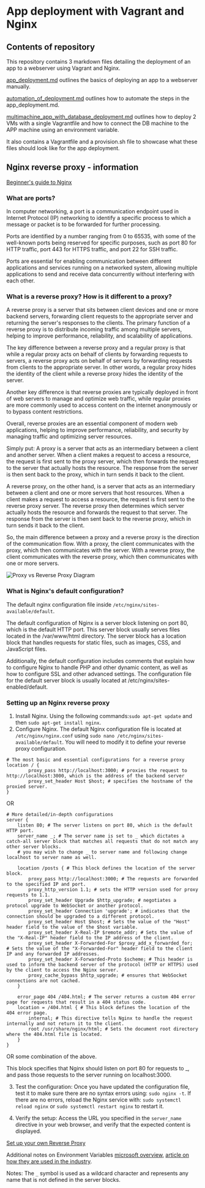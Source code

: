 # App deployment with Vagrant and Nginx

## Contents of repository

This repository contains 3 markdown files detailing the deployment of an app to a webserver using Vagrant and Nginx.

[app_deployment.md](https://github.com/EstherSlabbert/tech230_app_deployment/blob/main/app_deployment.md) outlines the basics of deploying an app to a webserver manually.

[automation_of_deployment.md](https://github.com/EstherSlabbert/tech230_app_deployment/blob/main/automation_of_deployment.md) outlines how to automate the steps in the app_deployment.md.

[multimachine_app_with_database_deployment.md](https://github.com/EstherSlabbert/tech230_app_deployment/blob/main/multimachine_app_with_database_deployment.md) outlines how to deploy 2 VMs with a single Vagrantfile and how to connect the DB machine to the APP machine using an environment variable.

It also contains a Vagrantfile and a provision.sh file to showcase what these files should look like for the app deployment.

## Nginx reverse proxy - information

[Beginner's guide to Nginx](https://nginx.org/en/docs/beginners_guide.html)

### What are ports?

In computer networking, a port is a communication endpoint used in Internet Protocol (IP) networking to identify a specific process to which a message or packet is to be forwarded for further processing.

Ports are identified by a number ranging from 0 to 65535, with some of the well-known ports being reserved for specific purposes, such as port 80 for HTTP traffic, port 443 for HTTPS traffic, and port 22 for SSH traffic.

Ports are essential for enabling communication between different applications and services running on a networked system, allowing multiple applications to send and receive data concurrently without interfering with each other.

### What is a reverse proxy? How is it different to a proxy?

A reverse proxy is a server that sits between client devices and one or more backend servers, forwarding client requests to the appropriate server and returning the server's responses to the clients. The primary function of a reverse proxy is to distribute incoming traffic among multiple servers, helping to improve performance, reliability, and scalability of applications.

The key difference between a reverse proxy and a regular proxy is that while a regular proxy acts on behalf of clients by forwarding requests to servers, a reverse proxy acts on behalf of servers by forwarding requests from clients to the appropriate server. In other words, a regular proxy hides the identity of the client while a reverse proxy hides the identity of the server.

Another key difference is that reverse proxies are typically deployed in front of web servers to manage and optimize web traffic, while regular proxies are more commonly used to access content on the internet anonymously or to bypass content restrictions.

Overall, reverse proxies are an essential component of modern web applications, helping to improve performance, reliability, and security by managing traffic and optimizing server resources.

Simply put: A proxy is a server that acts as an intermediary between a client and another server. When a client makes a request to access a resource, the request is first sent to the proxy server, which then forwards the request to the server that actually hosts the resource. The response from the server is then sent back to the proxy, which in turn sends it back to the client.

A reverse proxy, on the other hand, is a server that acts as an intermediary between a client and one or more servers that host resources. When a client makes a request to access a resource, the request is first sent to the reverse proxy server. The reverse proxy then determines which server actually hosts the resource and forwards the request to that server. The response from the server is then sent back to the reverse proxy, which in turn sends it back to the client.

So, the main difference between a proxy and a reverse proxy is the direction of the communication flow. With a proxy, the client communicates with the proxy, which then communicates with the server. With a reverse proxy, the client communicates with the reverse proxy, which then communicates with one or more servers.

![Proxy vs Reverse Proxy Diagram](https://miro.medium.com/v2/resize:fit:1200/1*WUQ1wM4V1GCAPvyigOASTg.png)

### What is Nginx's default configuration?

The default nginx configuration file inside `/etc/nginx/sites-available/default`.

The default configuration of Nginx is a server block listening on port 80, which is the default HTTP port. This server block usually serves files located in the /var/www/html directory. The server block has a location block that handles requests for static files, such as images, CSS, and JavaScript files.

Additionally, the default configuration includes comments that explain how to configure Nginx to handle PHP and other dynamic content, as well as how to configure SSL and other advanced settings. The configuration file for the default server block is usually located at /etc/nginx/sites-enabled/default.

### Setting up an Nginx reverse proxy

1. Install Nginx. Using the following commands:`sudo apt-get update` and then `sudo apt-get install nginx`.
2. Configure Nginx. The default Nginx configuration file is located at `/etc/nginx/nginx.conf` using `sudo nano /etc/nginx/sites-available/default`. You will need to modify it to define your reverse proxy configuration.

```
# The most basic and essential configurations for a reverse proxy
location / {
        proxy_pass http://localhost:3000; # proxies the request to http://localhost:3000, which is the address of the backend server
        proxy_set_header Host $host; # specifies the hostname of the proxied server.
}
```
OR
```
# More detailed/in-depth configurations
server {
    listen 80; # The server listens on port 80, which is the default HTTP port.
    server_name _; # The server name is set to _ which dictates a catch-all server block that matches all requests that do not match any other server blocks.
    # you may wish to change _ to server name and following change localhost to server name as well.

    location /posts { # This block defines the location of the server block.
        proxy_pass http://localhost:3000; # The requests are forwarded to the specified IP and port.
        proxy_http_version 1.1; # sets the HTTP version used for proxy requests to 1.1.
        proxy_set_header Upgrade $http_upgrade; # negotiates a protocol upgrade to WebSocket or another protocol.
        proxy_set_header Connection 'upgrade'; # indicates that the connection should be upgraded to a different protocol.
        proxy_set_header Host $host; # Sets the value of the "Host" header field to the value of the $host variable.
        proxy_set_header X-Real-IP $remote_addr; # Sets the value of the "X-Real-IP" header field to the IP address of the client.
        proxy_set_header X-Forwarded-For $proxy_add_x_forwarded_for;  # Sets the value of the "X-Forwarded-For" header field to the client IP and any forwarded IP addresses.
        proxy_set_header X-Forwarded-Proto $scheme; # This header is used to inform the backend server of the protocol (HTTP or HTTPS) used by the client to access the Nginx server.
        proxy_cache_bypass $http_upgrade; # ensures that WebSocket connections are not cached.
    }

    error_page 404 /404.html; # The server returns a custom 404 error page for requests that result in a 404 status code.
    location = /404.html { # This block defines the location of the 404 error page.
        internal; # This directive tells Nginx to handle the request internally and not return it to the client.
        root /usr/share/nginx/html; # Sets the document root directory where the 404.html file is located.
    }
}
```
OR some combination of the above.

This block specifies that Nginx should listen on port 80 for requests to _, and pass those requests to the server running on localhost:3000.

3. Test the configuration: Once you have updated the configuration file, test it to make sure there are no syntax errors using: `sudo nginx -t`. If there are no errors, reload the Nginx service with: `sudo systemctl reload nginx` or `sudo systemctl restart nginx` to restart it.

4. Verify the setup: Access the URL you specified in the `server_name` directive in your web browser, and verify that the expected content is displayed.

[Set up your own Reverse Proxy](https://www.digitalocean.com/community/tutorials/how-to-set-up-a-node-js-application-for-production-on-ubuntu-16-04)

Additional notes on Environment Variables [microsoft overview](https://learn.microsoft.com/en-us/powershell/module/microsoft.powershell.core/about/about_environment_variables?view=powershell-7.3), [article on how they are used in the industry](https://medium.com/chingu/an-introduction-to-environment-variables-and-how-to-use-them-f602f66d15fa).

Notes: The `_` symbol is used as a wildcard character and represents any name that is not defined in the server blocks.